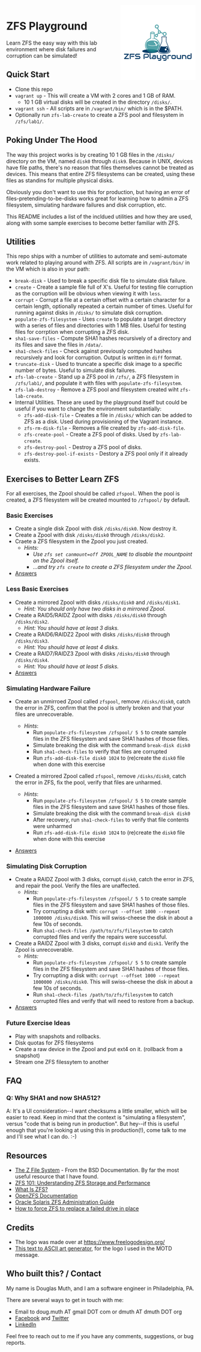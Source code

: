 
<img src="./img/zfs-playground-logo.png" align="right" />

# ZFS Playground

Learn ZFS the easy way with this lab environment where disk failures and corruption can be simulated!


## Quick Start

- Clone this repo
- `vagrant up` - This will create a VM with 2 cores and 1 GB of RAM.
	- 10 1 GB virtual disks will be created in the directory `/disks/`.
- `vagrant ssh` - All scripts are in `/vagrant/bin/` which is in the $PATH.
- Optionally run `zfs-lab-create` to create a ZFS pool and filesystem in `/zfs/lab1/`.


## Poking Under The Hood

The way this project works is by creating 10 1 GB files in the `/disks/` directory on the VM, named `disk0` through `disk9`.  Because in UNIX, devices have file paths, there's no reason that files themselves cannot
be treated as devices.  This means that entire ZFS filesystems can be created, using these files as standins for multiple physical disks.

Obviously you don't want to use this for production, but having an error of files-pretending-to-be-disks works great for learning how to admin a ZFS filesystem, simulating hardware failures and disk corruption, etc.

This README includes a list of the incldued utilities and how they are used, along with some sample exercises to become better familiar with ZFS.


## Utilities

This repo ships with a number of utilities to automate and semi-automate work related to playing
around with ZFS.  All scripts are in `/vagrant/bin/` in the VM which is also in your path:

- `break-disk` - Used to break a specific disk file to simulate disk failure.
- `create` - Create a sample file full of X's.  Useful for testing file corruption as the corruption will be obvious when viewing it with `less`.
- `corrupt` - Corrupt a file at a certain offset with a certain character for a certain length, optionally repeated a certain number of times.  Useful for running against disks in `/disks/` to simulate disk corruption.
- `populate-zfs-filesystem` - Uses `create` to populate a target directory with a series of files and directories with 1 MB files.  Useful for testing files for corrption when corrupting a ZFS disk.
- `sha1-save-files` - Compute SHA1 hashes recursively of a directory and its files and save the files in `/data/`.
- `sha1-check-files` - Check against previously computed hashes recursively and look for corruption. Output is written in `diff` format.
- `truncate-disk` - Used to truncate a specific disk image to a specific number of bytes.  Useful to simulate disk failures.
- `zfs-lab-create` - Stand up a ZFS pool in `/zfs/`, a ZFS filesystem in `/zfs/lab1/`, and populate it with files with `populate-zfs-filesystem`.
- `zfs-lab-destroy` - Remove a ZFS pool and filesystem created wiht `zfs-lab-create`.
- Internal Utilities.  These are used by the playground itself but could be useful if you want to change the environment substantially:
   - `zfs-add-disk-file` - Creates a file in `/disks/` which can be added to ZFS as a disk.  Used during provisioning of the Vagrant instance.
   - `zfs-rm-disk-file` - Removes a file created by `zfs-add-disk-file`.
   - `zfs-create-pool` - Create a ZFS pool of disks.  Used by `zfs-lab-create`.
   - `zfs-destroy-pool` - Destroy a ZFS pool of disks.
   - `zfs-destroy-pool-if-exists` - Destory a ZFS pool only if it already exists.


## Exercises to Better Learn ZFS


For all exercises, the Zpool should be called `zfspool`. When the pool is created, a ZFS filesystem will be created mounted to `/zfspool/` by default.


### Basic Exercises

- Create a single disk Zpool with disk `/disks/disk0`. Now destroy it.
- Create a Zpool with disk `/disks/disk0` through `/disks/disk2`.
- Craete a ZFS filesystem in the Zpool you just created.
   - _Hints:_
      - _Use `zfs set canmount=off ZPOOL_NAME` to disable the mountpoint on the Zpool itself._
      - _...and try `zfs create` to create a ZFS filesystem under the Zpool._
- <a href="exercise-answers/1_BASIC_EXERCISES.md">Answers</a>


### Less Basic Exercises

- Create a mirrored Zpool with disks `/disks/disk0` and `/disks/disk1`.
   - _Hint: You should only have two disks in a mirrored Zpool._
- Create a RAID5/RAIDZ Zpool with disks `/disks/disk0` through `/disks/disk2`.
   - _Hint: You should have at least 3 disks._
- Create a RAID6/RAIDZ2 Zpool with disks `/disks/disk0` through `/disks/disk3`.
   - _Hint: You should have at least 4 disks._
- Create a RAID7/RAIDZ3 Zpool with disks `/disks/disk0` through `/disks/disk4`.
   - _Hint: You should have at least 5 disks._
- <a href="exercise-answers/2_LESS_BASIC_EXERCISES.md">Answers</a>
  
 
### Simulating Hardware Failure

- Create an unmirroed Zpool called `zfspool`, remove `/disks/disk0`, catch the error in ZFS, confirm that the pool is utterly broken and that your files are unrecoverable.
   - _Hints_: 
      - Run `populate-zfs-filesystem /zfspool/ 5 5` to create sample files in the ZFS filesystem and save SHA1 hashes of those files.
      - Simulate breaking the disk with the command `break-disk disk0`
      - Run `sha1-check-files` to verify that files are corrupted
      - Run `zfs-add-disk-file disk0 1024` to (re)create the `disk0` file when done with this exercise

- Created a mirrored Zpool called `zfspool`, remove `/disks/disk0`, catch the error in ZFS, fix the pool, verify that files are unharmed.
   - _Hints_: 
      - Run `populate-zfs-filesystem /zfspool/ 5 5` to create sample files in the ZFS filesystem and save SHA1 hashes of those files.
      - Simulate breaking the disk with the command `break-disk disk0`
      - After recovery, run `sha1-check-files` to verify that file contents were unharmed
      - Run `zfs-add-disk-file disk0 1024` to (re)create the `disk0` file when done with this exercise
- <a href="exercise-answers/3_SIMULATING_HARDWARE_FAILURE.md">Answers</a>


### Simulating Disk Corruption

- Create a RAIDZ Zpool with 3 disks, corrupt `disk0`, catch the error in ZFS, and repair the pool. Verify the files are unaffected.
   - _Hints:_
      - Run `populate-zfs-filesystem /zfspool/ 5 5` to create sample files in the ZFS filesystem and save SHA1 hashes of those files.
      - Try corrupting a disk with: `corrupt --offset 1000 --repeat 1000000 /disks/disk0`.  This will swiss-cheese the disk in about a few 10s of seconds.
      - Run `sha1-check-files /path/to/zfs/filesystem` to catch corrupted files and verify the repairs were successful.
- Create a RAIDZ Zpool with 3 disks, corrupt `disk0` and `disk1`.  Verify the Zpool is unrecoverable.
   - _Hints:_
      - Run `populate-zfs-filesystem /zfspool/ 5 5` to create sample files in the ZFS filesystem and save SHA1 hashes of those files.
      - Try corrupting a disk with: `corrupt --offset 1000 --repeat 1000000 /disks/disk0`.  This will swiss-cheese the disk in about a few 10s of seconds.
      - Run `sha1-check-files /path/to/zfs/filesystem` to catch corrupted files and verify that will need to restore from a backup.
- <a href="exercise-answers/4_SIMULATING_DISK_CORRUPTION.md">Answers</a>


### Future Exercise Ideas

- Play with snapshots and rollbacks.
- Disk quotas for ZFS filesystems
- Create a raw device in the Zpool and put ext4 on it. (rollback from a snapshot)
- Stream one ZFS filessytem to another


## FAQ

### Q: Why SHA1 and now SHA512?

A: It's a UI consideration--I want checksums a little smaller, which will be easier to read.  Keep in mind that the context is "simulating a filesystem", versus "code that is being run in production".  But hey--if this is useful enough that you're looking at using this in production(!), come talk to me and I'll see what I can do. :-)


## Resources

- [The Z File System](https://www.freebsd.org/doc/handbook/zfs.html) - From the BSD Documentation.  By far the most useful resource that I have found.
- [ZFS 101: Understanding ZFS Storage and Performance](https://arstechnica.com/information-technology/2020/05/zfs-101-understanding-zfs-storage-and-performance/)
- [What Is ZFS?](https://docs.oracle.com/cd/E19253-01/819-5461/zfsover-2/)
- [OpenZFS Documentation](https://openzfs.org/wiki/System_Administration)
- [Oracle Solaris ZFS Administration Guide](https://docs.oracle.com/cd/E26505_01/html/E37384/index.html)
- [How to force ZFS to replace a failed drive in place](https://alchemycs.com/2019/05/how-to-force-zfs-to-replace-a-failed-drive-in-place/)


## Credits

- The logo was made over at https://www.freelogodesign.org/
- <a href="http://patorjk.com/software/taag/#p=display&h=0&v=0&f=Big&t=ZFS%0APlayground">This text to ASCII art generator</a>, for the logo I used in the MOTD message.



## Who built this? / Contact

My name is Douglas Muth, and I am a software engineer in Philadelphia, PA.

There are several ways to get in touch with me:
- Email to doug.muth AT gmail DOT com or dmuth AT dmuth DOT org
- [Facebook](https://facebook.com/dmuth) and [Twitter](http://twitter.com/dmuth)
- [LinkedIn](http://localhost:8080/www.linkedin.com/in/dmuth)

Feel free to reach out to me if you have any comments, suggestions, or bug reports.




